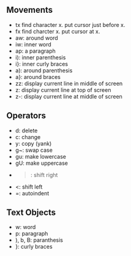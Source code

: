 ## Movements
* tx find character x. put cursor just before x.
* fx find charcter x. put cursor at x.
* aw: around word
* iw: inner word
* ap: a paragraph
* i): inner parenthesis
* i}: inner curly braces
* a): around parenthesis
* a}: around braces
* zz: display current line in middle of screen
* z<cr>: display current line at top of screen
* z-: display current line at middle of screen

## Operators
* d: delete
* c: change
* y: copy (yank)
* g~: swap case
* gu: make lowercase
* gU: make uppercase
* >: shift right
* <: shift left
* =: autoindent

## Text Objects
* w: word
* p: paragraph
* ), b, B: paranthesis
* }: curly braces
